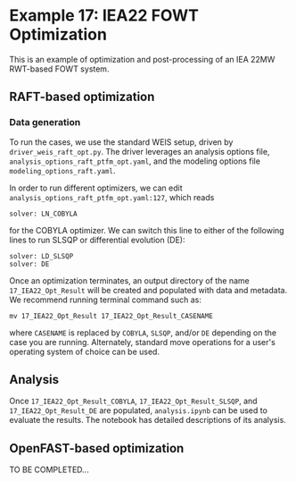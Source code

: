 
# Example 17: IEA22 FOWT Optimization

This is an example of optimization and post-processing of an IEA 22MW RWT-based FOWT system.

## RAFT-based optimization

### Data generation

To run the cases, we use the standard WEIS setup, driven by `driver_weis_raft_opt.py`.
The driver leverages an analysis options file, `analysis_options_raft_ptfm_opt.yaml`, and the modeling options file `modeling_options_raft.yaml`.

In order to run different optimizers, we can edit `analysis_options_raft_ptfm_opt.yaml:127`, which reads
```
solver: LN_COBYLA
```
for the COBYLA optimizer.
We can switch this line to either of the following lines to run SLSQP or differential evolution (DE):
```
solver: LD_SLSQP
solver: DE
```

Once an optimization terminates, an output directory of the name `17_IEA22_Opt_Result` will be created and populated with data and metadata.
We recommend running terminal command such as:
```
mv 17_IEA22_Opt_Result 17_IEA22_Opt_Result_CASENAME
```
where `CASENAME` is replaced by `COBYLA`, `SLSQP`, and/or `DE` depending on the case you are running.
Alternately, standard move operations for a user's operating system of choice can be used.

## Analysis

Once `17_IEA22_Opt_Result_COBYLA`, `17_IEA22_Opt_Result_SLSQP`, and `17_IEA22_Opt_Result_DE` are populated, `analysis.ipynb` can be used to evaluate the results.
The notebook has detailed descriptions of its analysis.

## OpenFAST-based optimization

TO BE COMPLETED...
